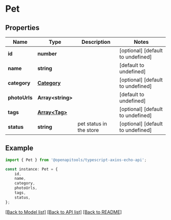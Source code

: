 # Pet


## Properties

Name | Type | Description | Notes
------------ | ------------- | ------------- | -------------
**id** | **number** |  | [optional] [default to undefined]
**name** | **string** |  | [default to undefined]
**category** | [**Category**](Category.md) |  | [optional] [default to undefined]
**photoUrls** | **Array&lt;string&gt;** |  | [default to undefined]
**tags** | [**Array&lt;Tag&gt;**](Tag.md) |  | [optional] [default to undefined]
**status** | **string** | pet status in the store | [optional] [default to undefined]

## Example

```typescript
import { Pet } from '@openapitools/typescript-axios-echo-api';

const instance: Pet = {
    id,
    name,
    category,
    photoUrls,
    tags,
    status,
};
```

[[Back to Model list]](../README.md#documentation-for-models) [[Back to API list]](../README.md#documentation-for-api-endpoints) [[Back to README]](../README.md)
